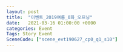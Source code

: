 ```yaml
---
layout: post
title:  "이벤트_2019여름_0화_오프닝"
date:   2021-03-16 01:00:00 +0000
categories: Event
Tags: Story Event
SceneCode: ["scene_evt190627_cp0_q1_s10"]
---
```

